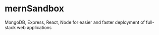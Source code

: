 # mernSandbox
MongoDB, Express, React, Node for easier and faster deployment of full-stack web applications
